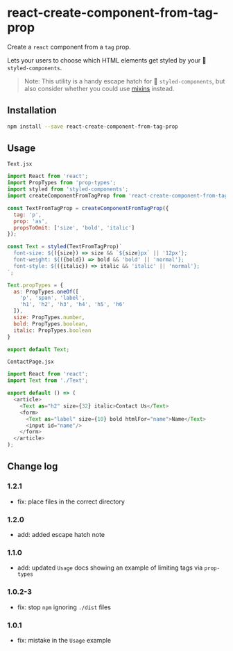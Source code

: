 # react-create-component-from-tag-prop

Create a `react` component from a `tag` prop.

Lets your users to choose which HTML elements get styled by your 💅 `styled-components`.

> Note: This utility is a handy escape hatch for 💅 `styled-components`, but also consider whether you could use [mixins](https://github.com/styled-components/styled-components/blob/master/docs/tips-and-tricks.md#using-javascript-to-our-advantage) instead.

## Installation

```bash
npm install --save react-create-component-from-tag-prop
```

## Usage

`Text.jsx`
```js
import React from 'react';
import PropTypes from 'prop-types';
import styled from 'styled-components';
import createComponentFromTagProp from 'react-create-component-from-tag-prop';

const TextFromTagProp = createComponentFromTagProp({
  tag: 'p',
  prop: 'as',
  propsToOmit: ['size', 'bold', 'italic']
});

const Text = styled(TextFromTagProp)`
  font-size: ${({size}) => size && `${size}px` || '12px'};
  font-weight: ${({bold}) => bold && 'bold' || 'normal'};
  font-style: ${({italic}) => italic && 'italic' || 'normal'};
`;

Text.propTypes = {
  as: PropTypes.oneOf([
    'p', 'span', 'label', 
    'h1', 'h2', 'h3', 'h4', 'h5', 'h6'
  ]),
  size: PropTypes.number,
  bold: PropTypes.boolean,
  italic: PropTypes.boolean
}

export default Text;

```

`ContactPage.jsx`
```js
import React from 'react';
import Text from './Text';

export default () => (
  <article>
    <Text as="h2" size={32} italic>Contact Us</Text>
    <form>
      <Text as="label" size={10} bold htmlFor="name">Name</Text>
      <input id="name"/>
    </form>
  </article>
);

```

## Change log

### 1.2.1

- fix: place files in the correct directory

### 1.2.0

- add: added escape hatch note

### 1.1.0

- add: updated `Usage` docs showing an example of limiting tags via `prop-types`

### 1.0.2-3

- fix: stop `npm` ignoring `./dist` files

### 1.0.1

- fix: mistake in the `Usage` example
